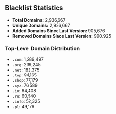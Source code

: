 ## Blacklist Statistics

- **Total Domains:** 2,936,667
- **Unique Domains:** 2,936,667
- **Added Domains Since Last Version:** 905,676
- **Removed Domains Since Last Version:** 990,925

### Top-Level Domain Distribution

-  `.com`: 1,289,497
-  `.org`: 239,245
-  `.net`: 182,375
-  `.top`: 94,165
-  `.shop`: 77,179
-  `.xyz`: 76,589
-  `.io`: 64,408
-  `.ru`: 60,540
-  `.info`: 52,325
-  `.pl`: 49,176
